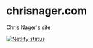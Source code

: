 # chrisnager.com

Chris Nager's site

[![Netlify status](https://api.netlify.com/api/v1/badges/f3ab0f42-dd0d-408f-9dd4-edd645a047da/deploy-status)](https://app.netlify.com/sites/chrisnager/deploys)
